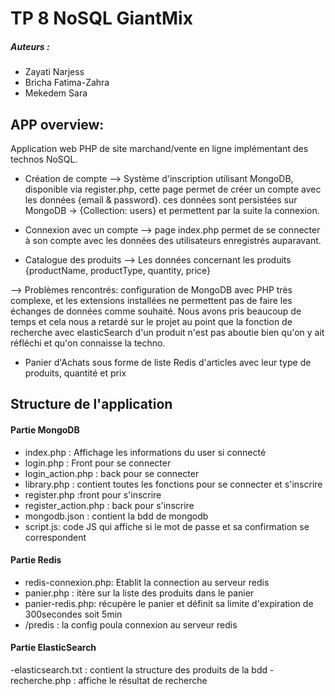 # TP 8 NoSQL GiantMix 


##### Auteurs :
- Zayati Narjess
- Bricha Fatima-Zahra
- Mekedem Sara

## APP overview:
Application web PHP de site marchand/vente en ligne implémentant des technos NoSQL.



- Création de compte --> Système d'inscription utilisant MongoDB, disponible via register.php, cette page permet de créer un compte avec les données {email & password}. ces données sont persistées sur MongoDB -> {Collection: users} et permettent par la suite la connexion. 

- Connexion avec un compte --> page index.php permet de se connecter à son compte avec les données des utilisateurs enregistrés auparavant.

- Catalogue des produits --> Les données concernant les produits {productName, productType, quantity, price}

--> Problèmes rencontrés: configuration de MongoDB avec PHP très complexe, et les extensions installées ne 
permettent pas de faire les échanges de données comme souhaité. Nous avons pris beaucoup de temps et cela nous a retardé sur le projet au point que la fonction de recherche avec elasticSearch d'un produit n'est pas aboutie bien qu'on y ait réfléchi et qu'on connaisse la techno.

- Panier d'Achats sous forme de liste Redis d'articles avec leur type de produits, quantité et prix

## Structure de l'application

#### Partie MongoDB

- index.php : Affichage les informations du user si connecté
- login.php : Front pour se connecter 
- login_action.php : back pour se connecter
- library.php : contient toutes les fonctions pour se connecter et s'inscrire
- register.php :front pour s'inscrire
- register_action.php : back pour s'inscrire
- mongodb.json : contient la bdd de mongodb
- script.js: code JS qui affiche si le mot de passe et sa confirmation se correspondent


#### Partie Redis

- redis-connexion.php: Etablit la connection au serveur redis
- panier.php : itère sur la liste des produits dans le panier 
- panier-redis.php: récupère le panier et définit sa limite d'expiration de 300secondes soit 5min
- /predis : la config poula connexion au serveur redis

#### Partie ElasticSearch
-elasticsearch.txt : contient la structure des produits de la bdd
-recherche.php : affiche le résultat de recherche
